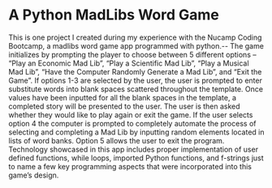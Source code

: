 # A Python MadLibs Word Game

This is one project I created during my experience with the Nucamp Coding Bootcamp, a madlibs word game app programmed with python.--
 The game initializes by prompting the player to choose between 5 different options – “Play an Economic Mad Lib”, “Play a Scientific Mad Lib”, “Play a Musical Mad Lib”, “Have the Computer Randomly Generate a Mad Lib”, and “Exit the Game”. If options 1-3 are selected by the user, the user is prompted to enter substitute words into blank spaces scattered throughout the template. Once values have been inputted for all the blank spaces in the template, a completed story will be presented to the user. The user is then asked whether they would like to play again or exit the game. If the user selects option 4 the computer is prompted to completely automate the process of selecting and completing a Mad Lib by inputting random elements located in lists of word banks. Option 5 allows the user to exit the program. Technology showcased in this app includes proper implementation of user defined functions, while loops, imported Python functions, and f-strings just to name a few key programming aspects that were incorporated into this game’s design.